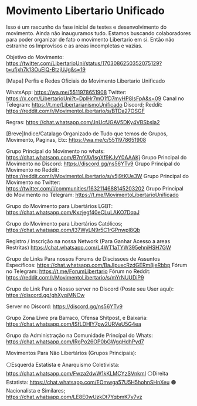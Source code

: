 # Movimento Libertario Unificado 
Isso é um rascunho da fase inicial de testes e desenvolvimento do movimento. Ainda não inauguramos tudo. Estamos buscando colaboradores para poder organizar de fato o movimento Libertario em si. Então não estranhe os Improvisos e as areas incompletas e vazias.

Objetivo do Movimento:
https://twitter.com/LibertarioUni/status/1703086250352075129?t=ufjxh7k13OuElQ-BtzjUJg&s=19

[Mapa]
Perfis e Redes Oficiais do Movimento Libertario Unificado 

WhatsApp:
https://wa.me/5511978651908
Twitter:
https://x.com/LibertarioUni?t=DplHr7mO1fD7myHP8IsFpA&s=09
Canal no Telegram:
https://t.me/LibertarianismoUnificado
Discord;
Reddit:
https://reddit.com/r/MovimentoLibertario/s/BTDa27OSGF




Regras:
https://chat.whatsapp.com/JnUcfJGAV5DKy4VBSbsIa2

[Breve]Indice/Catalago Organizado de Tudo que temos de Grupos, Movimento, Paginas, Etc: 
https://wa.me/c/5511978651908

Grupo Principal do Movimento no whats:
https://chat.whatsapp.com/B7mYAVIsgXf9KJvY0AAAKj
Grupo Principal do Movimento no Discord:
https://discord.gg/ns56YTv9
Grupo Principal do Movimento no Reddit:
https://reddit.com/r/MovimentoLibertario/s/v5j9tKUe3W
Grupo Principal do Movimento no Twitter:
https://twitter.com/i/communities/1632114688145203202
Grupo Principal do Movimento no Telegram:
https://t.me/MovimentoLibertarioUnificado

Grupo do Movimento para Libertários LGBT:
https://chat.whatsapp.com/Kxzjegf40eCLuLAKO7DqaJ

Grupo do Movimento para Libertários Católicos;
https://chat.whatsapp.com/I37WyLN9r5C1rGPnwpl8Qb

Registro / Inscrição na nossa Network (Para Ganhar Acesso a areas Restritas)
https://chat.whatsapp.com/L4WT1aTYW395ehniHSH7GW

Grupo de Links Para nossos Forums de Discissoes de Assuntos Específicos:
https://chat.whatsapp.com/BaJIpuxcRzdGERm8jeRbbp
Fórum no Telegram:
https://t.me/ForumLibertario
Fórum no Reddit:
https://reddit.com/r/MovimentoLibertario/s/mYrNUUDiP9

Grupo de Link Para o Nosso server no Discord (Poste seu User aqui):
https://discord.gg/ghXyqjMNCw

Server no Discord:
https://discord.gg/ns56YTv9

Grupo Zona Livre pra Barraco, Ofensa  Shitpost, e Baixaria:
https://chat.whatsapp.com/ISfLDHIY7pw2URVeU5G4ea

Grupo da Administração na Comunidade Princípal do Whats:
https://chat.whatsapp.com/IRgPo26OP0bGWgqHdhPyd7

Movimentos Para Não Libertários (Grupos Principais):

⚪Esquerda Estatista e Anarquismo Coletivista:
https://chat.whatsapp.com/Fwza2dwW1kKLMCYzSVnkmI
⚪Direita Estatista:
https://chat.whatsapp.com/EOmwga57U5H5hohnSHnXeu
🟤Nacionalista e Similares;
https://chat.whatsapp.com/LE8E0wUzkDt7YqbmK7y7vz
